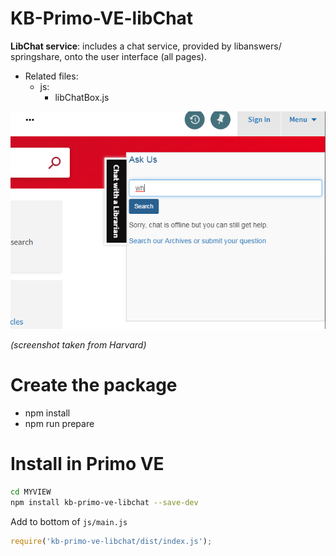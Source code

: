 # KB-Primo-VE-libChat

**LibChat service**: includes a chat service, provided by libanswers/ springshare, onto the user interface (all pages).
* Related files: 
   * js: 
       * libChatBox.js  

       
       
 ![Screenshot](chatbox.png) 
 
 *(screenshot taken from Harvard)*
 
 # Create the package
 * npm install
 * npm run prepare
 
 # Install in Primo VE
 ```bash
 cd MYVIEW
 npm install kb-primo-ve-libchat --save-dev
 ```
 
 Add to bottom of `js/main.js`
 ```javascript
 require('kb-primo-ve-libchat/dist/index.js');